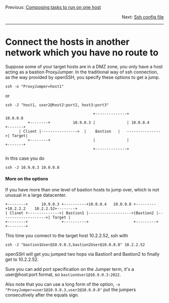 Previous: [Composing tasks to run on one host](Composing_tasks_to_run_on_one_host.md)
<div style="text-align: right;">Next: <a href="">Ssh config file</a></div>

---
# Connect the hosts in another network which you have no route to

Suppose some of your target hosts are in a DMZ zone, you only have a host acting as a bastion
ProxyJumper. In the traditional way of ssh connection, as the way provided by openSSH, you specify
these options to get a jump.

`ssh -o "ProxyJumper=host1"`

or

`ssh -J "host1, user2@host2:port2, host3:port3"`


```
                                       +--------------+              10.0.0.8
          +--------+          10.9.0.3 |              | 10.0.0.4          +-------+
	  | Client |---------------->  |    Bastion   |	  --------------->| Target|
          +--------+                   |              |                   +-------+
                                       +--------------+                          
```

In this case you do

`ssh -J 10.9.0.3 10.0.0.8`

#### More on the options

If you have more than one level of bastion hosts to jump over, which is not unusual in a large
datacenter.

```
+--------+      10.9.0.3 +----------+10.0.0.4   10.0.0.8 +---------+10.2.2.2    10.2.2.52+--------+
| Clinet +-------------->| Bastion1 |------------------->|Bastion2 |-------------------->| Target |
+--------+               +----------+                    +---------+                     +--------+
```

This time you connect to the target host 10.2.2.52, ssh with

`ssh -J "bastion1User@10.9.0.3,bastion2User@10.0.0.8" 10.2.2.52`

openSSH will get you jumped two hops via Bastion1 and Bastion2 to finally get to 10.2.2.52.

Sure you can add port specification on the Jumper term, it's a user@host:port format, so
`bastionUser1@10.9.0.3:2022`.

Also note that you can use a long form of the option, `-o
"ProxyJumper=user1@10.9.0.3,user2@10.0.0.8"` put the jumpers consecutively after the equals sign.

